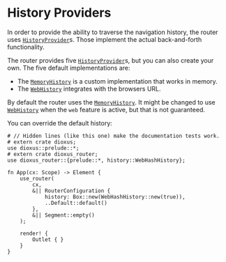 # History Providers

In order to provide the ability to traverse the navigation history, the router
uses [`HistoryProvider`]s. Those implement the actual back-and-forth
functionality.

The router provides five [`HistoryProvider`]s, but you can also create your own.
The five default implementations are:

- The [`MemoryHistory`] is a custom implementation that works in memory.
- The [`WebHistory`] integrates with the browsers URL.

By default the router uses the [`MemoryHistory`]. It might be changed to use
[`WebHistory`] when the `web` feature is active, but that is not guaranteed.

You can override the default history:

```rust, no_run
# // Hidden lines (like this one) make the documentation tests work.
# extern crate dioxus;
use dioxus::prelude::*;
# extern crate dioxus_router;
use dioxus_router::{prelude::*, history::WebHashHistory};

fn App(cx: Scope) -> Element {
    use_router(
        cx,
        &|| RouterConfiguration {
            history: Box::new(WebHashHistory::new(true)),
            ..Default::default()
        },
        &|| Segment::empty()
    );

    render! {
        Outlet { }
    }
}
```

[`HistoryProvider`]: https://docs.rs/dioxus-router-core/latest/dioxus_router_core/history/trait.HistoryProvider.html
[`MemoryHistory`]: https://docs.rs/dioxus-router-core/latest/dioxus_router_core/history/struct.MemoryHistory.html
[`WebHistory`]: https://docs.rs/dioxus-router-core/latest/dioxus_router_core/history/struct.WebHistory.html

